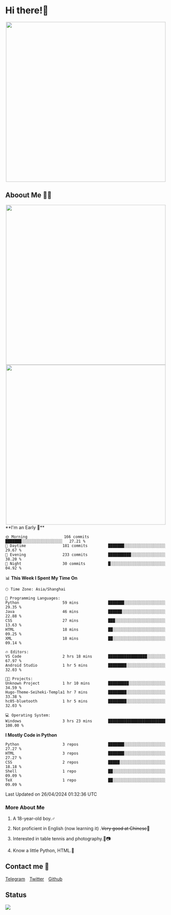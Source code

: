 # Hi there!🎉

<div align=center><img src="https://count.getloli.com/get/@Cicada000?theme=moebooru" width=500px></div>

## Aboout Me 👀💦

<div align=center>
<img src="https://github-readme-stats.vercel.app/api?username=Cicada000&show_icons=true&theme=tokyonight" width=500px>
<br>
<img src="https://github-readme-stats.vercel.app/api/top-langs/?username=Cicada000&show_icons=true&theme=tokyonight&layout=compact" width=500px>
</div>
<!--START_SECTION:waka-->
**I'm an Early 🐤** 

```text
🌞 Morning                166 commits         ███████░░░░░░░░░░░░░░░░░░   27.21 % 
🌆 Daytime                181 commits         ███████░░░░░░░░░░░░░░░░░░   29.67 % 
🌃 Evening                233 commits         ██████████░░░░░░░░░░░░░░░   38.20 % 
🌙 Night                  30 commits          █░░░░░░░░░░░░░░░░░░░░░░░░   04.92 % 
```


📊 **This Week I Spent My Time On** 

```text
🕑︎ Time Zone: Asia/Shanghai

💬 Programming Languages: 
Python                   59 mins             ███████░░░░░░░░░░░░░░░░░░   29.35 % 
Java                     46 mins             ██████░░░░░░░░░░░░░░░░░░░   22.88 % 
CSS                      27 mins             ███░░░░░░░░░░░░░░░░░░░░░░   13.63 % 
HTML                     18 mins             ██░░░░░░░░░░░░░░░░░░░░░░░   09.25 % 
XML                      18 mins             ██░░░░░░░░░░░░░░░░░░░░░░░   09.14 % 

🔥 Editors: 
VS Code                  2 hrs 18 mins       █████████████████░░░░░░░░   67.97 % 
Android Studio           1 hr 5 mins         ████████░░░░░░░░░░░░░░░░░   32.03 % 

🐱‍💻 Projects: 
Unknown Project          1 hr 10 mins        █████████░░░░░░░░░░░░░░░░   34.59 % 
Hugo-Theme-Seiheki-Templa1 hr 7 mins         ████████░░░░░░░░░░░░░░░░░   33.38 % 
hc05-bluetooth           1 hr 5 mins         ████████░░░░░░░░░░░░░░░░░   32.03 % 

💻 Operating System: 
Windows                  3 hrs 23 mins       █████████████████████████   100.00 % 
```

**I Mostly Code in Python** 

```text
Python                   3 repos             ███████░░░░░░░░░░░░░░░░░░   27.27 % 
HTML                     3 repos             ███████░░░░░░░░░░░░░░░░░░   27.27 % 
CSS                      2 repos             █████░░░░░░░░░░░░░░░░░░░░   18.18 % 
Shell                    1 repo              ██░░░░░░░░░░░░░░░░░░░░░░░   09.09 % 
TeX                      1 repo              ██░░░░░░░░░░░░░░░░░░░░░░░   09.09 % 
```




 Last Updated on 26/04/2024 01:32:36 UTC
<!--END_SECTION:waka-->

### More About Me

1. A 18-year-old boy.♂

2. Not proficient in English (now learning it) .~~Very good at Chinese~~🤣

3. Interested in table tennis and photography.🏓📷

4. Know a little Python, HTML.🐍


## Contact me 💬

[Telegram](https://t.me/CicadaLYW)&emsp;[Twitter](https://twitter.com/Cicada0001)&emsp;[Github](https://github.com/Cicada000)

## Status
<img src="https://weather-icon.journeyad.repl.co/@hangzhou?v=1" align="left">







